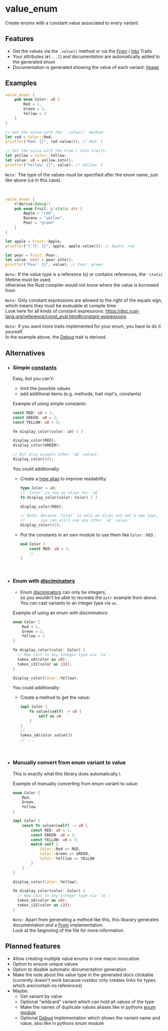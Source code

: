 # value_enum

Create enums with a constant value associated to every variant.

## Features

- Get the values via the `.value()` method or via the
  [From](https://doc.rust-lang.org/stable/std/convert/trait.From.html "docs for std::convert::From")
  / [Into](https://doc.rust-lang.org/stable/std/convert/trait.Into.html "docs for std::convert::Into")
  Traits
- Your attributes (`#[...]`) and documentation are automatically added to the generated enum
- Documentation is generated showing the value of each variant:
  [Image](./assets/generated_docs_example_dark.png)

## Examples
<!-- Keep in sync with the examples folder -->

```rust
value_enum! {
    pub enum Color: u8 {
        Red = 1,
        Green = 2,
        Yellow = 3
    }
}

// Get the value with the `.value()` method:
let red = Color::Red;
println!("Red: {}", red.value()); // Red: 1

// Get the value with the From / Into traits:
let yellow = Color::Yellow;
let value: u8 = yellow.into();
println!("Yellow: {}", value); // Yellow: 3
```

`Note:` The type of the values must be specified after the enum name, just like above (`u8` in this case).

<br>

```rust
value_enum! {
    #[derive(Debug)]
    pub enum Fruit: &'static str {
        Apple = "red",
        Banana = "yellow",
        Pear = "green"
    }
}

let apple = Fruit::Apple;
println!("{:?}: {}", apple, apple.value()); // Apple: red

let pear = Fruit::Pear;
let value: &str = pear.into();
println!("Pear: {}", value); // Pear: green
```

`Note:` If the value type is a reference (`&`) or contains references, the `'static` lifetime must be used,\
otherwise the Rust compiler would not know where the value is borrowed from.

`Note:` Only constant expressions are allowed to the right of the equals sign,\
which means they must be evaluable at compile time.\
Look here for all kinds of constant expressions: <https://doc.rust-lang.org/reference/const_eval.html#constant-expressions>

`Note:` If you want more traits implemented for your enum, you have to do it yourself.\
In the example above, the
[Debug](https://doc.rust-lang.org/stable/std/fmt/trait.Debug.html "docs for std::fmt::Debug")
trait is derived.

## Alternatives

- ### **Simple [constants](https://doc.rust-lang.org/reference/items/constant-items.html)**

  Easy, but you can't:
  - limit the possible values
  - add additional items (e.g. methods, trait impl's, constants)

  Example of using simple constants:

  ```rust
  const RED: u8 = 1;
  const GREEN: u8 = 2;
  const YELLOW: u8 = 3;

  fn display_color(color: u8) { }

  display_color(RED);
  display_color(GREEN);

  // But also accepts other `u8` values:
  display_color(42);
  ```

  You could additionally:
  - Create a
  [type alias](https://doc.rust-lang.org/reference/items/type-aliases.html)
  to improve readability:

    ```rust
    type Color = u8;
    // `Color` is now an alias for `u8`
    fn display_color(color: Color) { }

    display_color(RED);

    // Note: Because `Color` is only an alias and not a new type,
    //       you can still use any other `u8` value:
    display_color(42);
    ```

  - Put the constants in an own module to use them like `Color::RED` :

    ```rust
    mod Color {
        const RED: u8 = 1;
        // ...
    }
    ```

  <br>

- ### **Enum with [disciminators](https://doc.rust-lang.org/reference/items/enumerations.html#custom-discriminant-values-for-fieldless-enumerations)**

  - Enum
    [disciminators](https://doc.rust-lang.org/reference/items/enumerations.html#custom-discriminant-values-for-fieldless-enumerations)
    can only be integers,\
    so you wouldn't be able to recreate the `&str` example from above.\
    You can cast variants to an integer type via `as`.

  Example of using an enum with disciminators:

  ```rust
  enum Color {
      Red = 1,
      Green = 2,
      Yellow = 3
  }

  fn display_color(color: Color) {
    // Now cast to any integer type via `as`:
    takes_u8(color as u8);
    takes_i32(color as i32);
  }

  display_color(Color::Yellow);
  ```

  You could additionally:
  - Create a method to get the value:

    ```rust
    impl Color {
        fn value(&self) -> u8 {
            self as u8
        }
    }
    // ...
    takes_u8(color.value())
    // ...
    ```

  <br>

- ### **Manually convert from enum variant to value**

  This is exactly what this library does automatically.\

  Example of manually converting from enum variant to value:

  ```rust
  enum Color {
      Red,
      Green,
      Yellow
  }

  impl Color {
      const fn value(&self) -> u8 {
          const RED: u8 = 1;
          const GREEN: u8 = 2;
          const YELLOW: u8 = 3;
          match self {
              Color::Red => RED,
              Color::Green => GREEN,
              Color::Yelllow => YELLOW
          }
      }
  }

  display_color(Color::Yellow);

  fn display_color(color: Color) {
    // Now cast to any integer type via `as`:
    takes_u8(color as u8);
    takes_i32(color as i32);
  }
  ```

  `Note:` Apart from generating a method like this, this libarary generates documentation and a
  [From](https://doc.rust-lang.org/stable/std/convert/trait.From.html "docs for std::convert::From")
  implementation.\
  Look at the beginning of the file for more information.

## Planned features

- Allow creating multiple value enums in one macro invocation
- Option to ensure unique values
- Option to disable automatic documentation generation
- Make the note about the value type in the generated docs clickable\
  (currently doesn't work because rustdoc only creates links for types which are/contain no references)
- Maybe:
  - Get variant by value
  - Optional "wildcard" variant which can hold all values of the type
  - Make the names of duplicate values aliases like in pythons
    [enum module](https://docs.python.org/3/library/enum.html)
  - Optional
    [Debug](https://doc.rust-lang.org/stable/std/fmt/trait.Debug.html "docs for std::fmt::Debug")
    implementation which shows the variant name and value, also like in pythons enum module
